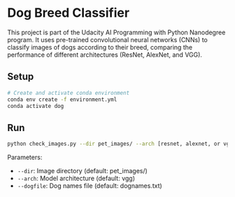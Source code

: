 # Dog Breed Classifier

This project is part of the Udacity AI Programming with Python Nanodegree program. It uses pre-trained convolutional neural networks (CNNs) to classify images of dogs according to their breed, comparing the performance of different architectures (ResNet, AlexNet, and VGG).

## Setup

```bash
# Create and activate conda environment
conda env create -f environment.yml
conda activate dog
```

## Run

```bash
python check_images.py --dir pet_images/ --arch [resnet, alexnet, or vgg] --dogfile dognames.txt
```

Parameters:
- `--dir`: Image directory (default: pet_images/)
- `--arch`: Model architecture (default: vgg)
- `--dogfile`: Dog names file (default: dognames.txt)